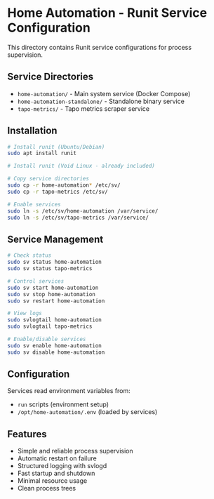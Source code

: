# Home Automation - Runit Service Configuration

This directory contains Runit service configurations for process supervision.

## Service Directories

- `home-automation/` - Main system service (Docker Compose)
- `home-automation-standalone/` - Standalone binary service
- `tapo-metrics/` - Tapo metrics scraper service

## Installation

```bash
# Install runit (Ubuntu/Debian)
sudo apt install runit

# Install runit (Void Linux - already included)

# Copy service directories
sudo cp -r home-automation* /etc/sv/
sudo cp -r tapo-metrics /etc/sv/

# Enable services
sudo ln -s /etc/sv/home-automation /var/service/
sudo ln -s /etc/sv/tapo-metrics /var/service/
```

## Service Management

```bash
# Check status
sudo sv status home-automation
sudo sv status tapo-metrics

# Control services
sudo sv start home-automation
sudo sv stop home-automation
sudo sv restart home-automation

# View logs
sudo svlogtail home-automation
sudo svlogtail tapo-metrics

# Enable/disable services
sudo sv enable home-automation
sudo sv disable home-automation
```

## Configuration

Services read environment variables from:
- `run` scripts (environment setup)
- `/opt/home-automation/.env` (loaded by services)

## Features

- Simple and reliable process supervision
- Automatic restart on failure
- Structured logging with svlogd
- Fast startup and shutdown
- Minimal resource usage
- Clean process trees
